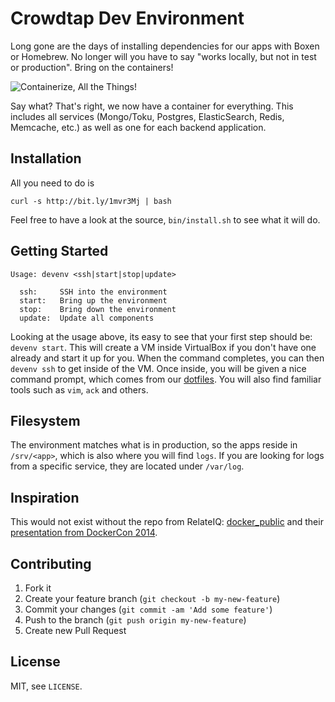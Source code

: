 Crowdtap Dev Environment
========================

Long gone are the days of installing dependencies for our apps with Boxen or Homebrew. No longer will you have to say "works locally, but not in test or production". Bring on the containers!

![Containerize, All the Things!](http://cdn.meme.li/instances/300x/53435641.jpg)

Say what? That's right, we now have a container for everything. This includes all services (Mongo/Toku, Postgres, ElasticSearch, Redis, Memcache, etc.) as well as one for each backend application.

Installation
------------

All you need to do is
```
curl -s http://bit.ly/1mvr3Mj | bash
```

Feel free to have a look at the source, `bin/install.sh` to see what it will do.


Getting Started
---------------
```
Usage: devenv <ssh|start|stop|update>

  ssh:     SSH into the environment
  start:   Bring up the environment
  stop:    Bring down the environment
  update:  Update all components
```

Looking at the usage above, its easy to see that your first step should be: `devenv start`. This will create a VM inside VirtualBox if you don't have one already and start it up for you. When the command completes, you can then `devenv ssh` to get inside of the VM. Once inside, you will be given a nice command prompt, which comes from our [dotfiles](https://github.com/crowdtap/dotfiles). You will also find familiar tools such as `vim`, `ack` and others.

Filesystem
----------

The environment matches what is in production, so the apps reside in `/srv/<app>`, which is also where you will find `logs`. If you are looking for logs from a specific service, they are located under `/var/log`.

Inspiration
-----------

This would not exist without the repo from RelateIQ: [docker_public](https://github.com/relateiq/docker_public) and their [presentation from DockerCon 2014](http://blog.docker.com/2014/07/dockercon-video-docker-at-relateiq/).

Contributing
------------

1. Fork it
2. Create your feature branch (`git checkout -b my-new-feature`)
3. Commit your changes (`git commit -am 'Add some feature'`)
4. Push to the branch (`git push origin my-new-feature`)
5. Create new Pull Request


License
-------

MIT, see `LICENSE`.
